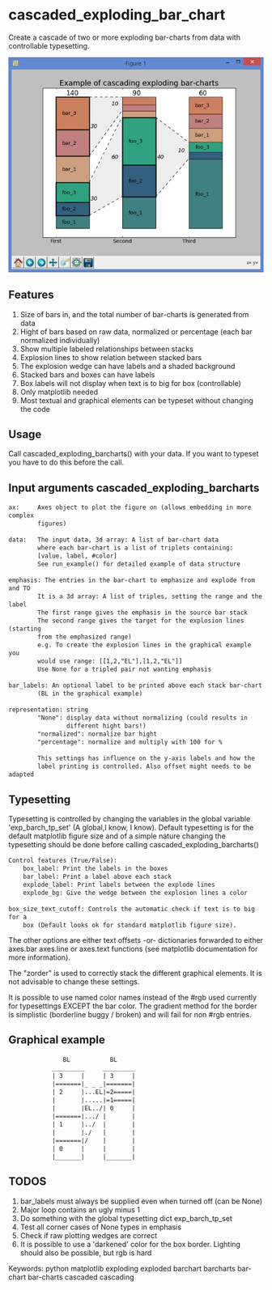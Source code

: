 # cascaded_exploding_bar_chart
Create a cascade of two or more exploding bar-charts from data with controllable typesetting.

![See graphic below for an rough example](/example.jpg?raw=true "") 

## Features
1. Size of bars in, and the total number of bar-charts is generated from data
2. Hight of bars based on raw data, normalized or percentage (each bar normalized individually)
3. Show multiple labeled relationships between stacks
4. Explosion lines to show relation between stacked bars
5. The explosion wedge can have labels and a shaded background
6. Stacked bars and boxes can have labels
7. Box labels will not display when text is to big for box (controllable)
8. Only matplotlib needed
9. Most textual and graphical elements can be typeset without changing the code
    
## Usage
Call cascaded_exploding_barcharts() with your data. If you want to typeset you
have to do this before the call.

## Input arguments cascaded_exploding_barcharts

    ax:     Axes object to plot the figure on (allows embedding in more complex 
            figures)

    data:   The input data, 3d array: A list of bar-chart data
            where each bar-chart is a list of triplets containing:
            [value, label, #color]
            See run_example() for detailed example of data structure

    emphasis: The entries in the bar-chart to emphasize and explode from and TO
            It is a 3d array: A list of triples, setting the range and the label
            The first range gives the emphasis in the source bar stack
            The second range gives the target for the explosion lines (starting
            from the emphasized range)
            e.g. To create the explosion lines in the graphical example you
            would use range: [[1,2,"EL"],[1,2,"EL"]] 
            Use None for a tripled pair not wanting emphasis 

    bar_labels: An optional label to be printed above each stack bar-chart
            (BL in the graphical example)

    representation: string
            "None": display data without normalizing (could results in 
                    different hight bars!)
            "normalized": normalize bar hight
            "percentage": normalize and multiply with 100 for %
            
            This settings has influence on the y-axis labels and how the 
            label printing is controlled. Also offset might needs to be adapted

## Typesetting

Typesetting is controlled by changing the variables in the global variable
 'exp_barch_tp_set' (A global,I know, I know).
Default typesetting is for the default matplotlib figure size and of a simple nature
changing the typesetting should be done before calling cascaded_exploding_barcharts()

    Control features (True/False):
        box_label: Print the labels in the boxes 
        bar_label: Print a label above each stack
        explode_label: Print labels between the explode lines
        explode_bg: Give the wedge between the explosion lines a color

    box_size_text_cutoff: Controls the automatic check if text is to big for a
        box (Default looks ok for standard matplotlib figure size).

The other options are either text offsets -or-
dictionaries forwarded to either axes.bar axes.line or axes.text functions 
(see matplotlib documentation for more information). 

The "zorder" is used to correctly stack the different graphical elements. It
is not advisable to change these settings.

It is possible to use named color names instead of the #rgb used currently for 
typesettings EXCEPT the bar color. The gradient method for the border
is simplistic (borderline buggy / broken) and will fail for non #rgb entries.

## Graphical example
```              
               BL           BL
            _________     _________ 
            | 3     |     | 3     |   
            |=======|_ _ _|=======|  
            | 2     |...EL|=2=====| 
            |       |.....|=1=====|
            |       |EL../| 0     |
            |=======|.../ |       |
            | 1     |../  |       |
            |       |./   |       |
            |=======|/    |       |
            | 0     |     |       |
            |_______|     |_______|
```

## TODOS
1. bar_labels must always be supplied even when turned off (can be None)
2. Major loop contains an ugly minus 1
3. Do something with the global typesetting dict exp_barch_tp_set
4. Test all corner cases of None types in emphasis
5. Check if raw plotting wedges are correct
6. It is possible to use a 'darkened' color for the box border. Lighting
   should also be possible, but rgb is hard
   
Keywords: python matplotlib exploding exploded barchart barcharts bar-chart bar-charts cascaded cascading 
